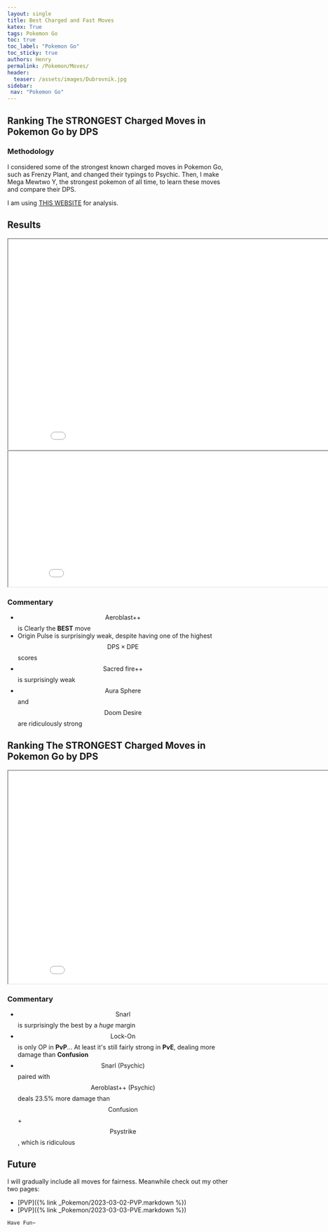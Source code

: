 ```yaml
---
layout: single
title: Best Charged and Fast Moves
katex: True
tags: Pokemon Go
toc: true
toc_label: "Pokemon Go"
toc_sticky: true
authors: Henry
permalink: /Pokemon/Moves/
header:
  teaser: /assets/images/Dubrovnik.jpg
sidebar:
 nav: "Pokemon Go"
---
```


## Ranking The STRONGEST Charged Moves in Pokemon Go by DPS

### Methodology
I considered some of the strongest known charged moves in Pokemon Go, such as Frenzy Plant, and changed their typings to Psychic. Then, I make Mega Mewtwo Y, the strongest pokemon of all time, to learn these moves and compare their DPS.

I am using [THIS WEBSITE](https://gamepress.gg/pokemongo/comprehensive-dps-spreadsheet) for analysis.

## Results

<iframe src="/assets/images/Moves1.png" width="882px" height="479px"></iframe>

<iframe src="/assets/images/Moves2.png" width="874px" height="309px"></iframe>

### Commentary
 - $$\text{Aeroblast++}$$ is Clearly the **BEST** move
 - Origin Pulse is surprisingly weak, despite having one of the highest $$\text{DPS} \times \text{DPE}$$ scores
 - $$\text{Sacred fire++}$$ is surprisingly weak
 - $$\text{Aura Sphere}$$ and $$\text{Doom Desire}$$ are ridiculously strong

## Ranking The STRONGEST Charged Moves in Pokemon Go by DPS

<iframe src="/assets/images/Moves2.png" width="878px" height="485px"></iframe>

### Commentary
 - $$\text{Snarl}$$ is surprisingly the best by a *huge* margin
 - $$\text{Lock-On}$$ is only OP in **PvP**... At least it's still fairly strong in **PvE**, dealing more damage than **Confusion**
 - $$\text{Snarl (Psychic)}$$ paired with $$\text{Aeroblast++ (Psychic)}$$ deals 23.5% more damage than $$\text{Confusion}$$+$$\text{Psystrike}$$, which is ridiculous

  
## Future
I will gradually include all moves for fairness. Meanwhile check out my other two pages:

 - [PVP]({% link _Pokemon/2023-03-02-PVP.markdown %})
 - [PVP]({% link _Pokemon/2023-03-03-PVE.markdown %})

```bash
Have Fun~
```


